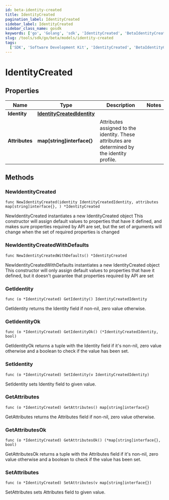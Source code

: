 ```yaml
---
id: beta-identity-created
title: IdentityCreated
pagination_label: IdentityCreated
sidebar_label: IdentityCreated
sidebar_class_name: gosdk
keywords: ['go', 'Golang', 'sdk', 'IdentityCreated', 'BetaIdentityCreated']
slug: /tools/sdk/go/beta/models/identity-created
tags:
  ['SDK', 'Software Development Kit', 'IdentityCreated', 'BetaIdentityCreated']
---
```


# IdentityCreated

## Properties

| Name | Type | Description | Notes |
| --- | --- | --- | --- |
| **Identity** | [**IdentityCreatedIdentity**](identity-created-identity) |  |
| **Attributes** | **map[string]interface{}** | Attributes assigned to the identity. These attributes are determined by the identity profile. |

## Methods

### NewIdentityCreated

`func NewIdentityCreated(identity IdentityCreatedIdentity, attributes map[string]interface{}, ) *IdentityCreated`

NewIdentityCreated instantiates a new IdentityCreated object This constructor will assign default values to properties that have it defined, and makes sure properties required by API are set, but the set of arguments will change when the set of required properties is changed

### NewIdentityCreatedWithDefaults

`func NewIdentityCreatedWithDefaults() *IdentityCreated`

NewIdentityCreatedWithDefaults instantiates a new IdentityCreated object This constructor will only assign default values to properties that have it defined, but it doesn't guarantee that properties required by API are set

### GetIdentity

`func (o *IdentityCreated) GetIdentity() IdentityCreatedIdentity`

GetIdentity returns the Identity field if non-nil, zero value otherwise.

### GetIdentityOk

`func (o *IdentityCreated) GetIdentityOk() (*IdentityCreatedIdentity, bool)`

GetIdentityOk returns a tuple with the Identity field if it's non-nil, zero value otherwise and a boolean to check if the value has been set.

### SetIdentity

`func (o *IdentityCreated) SetIdentity(v IdentityCreatedIdentity)`

SetIdentity sets Identity field to given value.

### GetAttributes

`func (o *IdentityCreated) GetAttributes() map[string]interface{}`

GetAttributes returns the Attributes field if non-nil, zero value otherwise.

### GetAttributesOk

`func (o *IdentityCreated) GetAttributesOk() (*map[string]interface{}, bool)`

GetAttributesOk returns a tuple with the Attributes field if it's non-nil, zero value otherwise and a boolean to check if the value has been set.

### SetAttributes

`func (o *IdentityCreated) SetAttributes(v map[string]interface{})`

SetAttributes sets Attributes field to given value.
